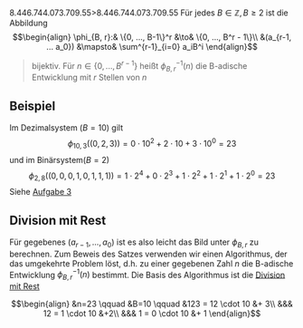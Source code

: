 8.446.744.073.709.55>8.446.744.073.709.55 Für jedes $B \in \mathbb Z, B\geq 2$ ist die Abbildung $$\begin{align}
\phi_{B, r}:& \{0, ..., B-1\}^r &\to& \{0, ..., B^r - 1\}\\
&(a_{r-1, ... a_0}) &\mapsto& \sum^{r-1}_{i=0} a_iB^i
\end{align}$$
> bijektiv. Für $n \in \{0, ..., B^{r-1}\}$ heißt $\phi^{-1}_{B, r}(n)$ die B-adische Entwicklung mit $r$ Stellen von $n$
 
## Beispiel
Im Dezimalsystem ($B=10$) gilt
$$\phi_{10, 3}((0, 2, 3)) = 0 \cdot 10^2 + 2 \cdot 10 + 3 \cdot 10^0 = 23$$
und im Binärsystem($B=2$)
$$
\phi_{2, 8}((0, 0, 0, 1, 0,1, 1, 1)) = 1 \cdot 2^4 + 0 \cdot 2^3 + 1\cdot 2^2 + 1\cdot 2^1 + 1\cdot 2^0 =23
$$
Siehe [Aufgabe 3](GDP%201.md#Aufgabe%203)


## Division mit Rest
Für gegebenes $(a_{r-1}, ..., a_0)$ ist es also leicht das Bild unter $\phi_{B, r}$ zu berechnen. Zum Beweis des Satzes verwenden wir einen Algorithmus, der das umgekehrte Problem löst, d.h. zu einer gegebenen Zahl $n$ die B-adische Entwicklung $\phi^{-1}_{B,r}(n)$ bestimmt. Die Basis des Algorithmus ist die [Division mit Rest](Division%20mit%20Rest.md)

$$\begin{align}
&n=23 \qquad &B=10 \qquad &123 = 12 \cdot 10 &+ 3\\
&&& 12 = 1 \cdot 10 &+2\\
&&& 1 = 0 \cdot 10 &+ 1
\end{align}$$
